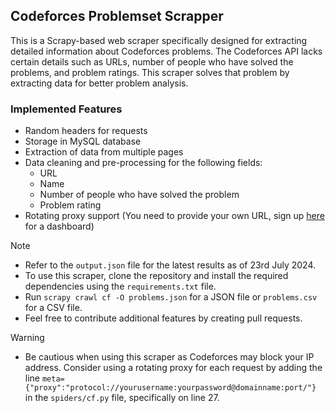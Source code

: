 ## Codeforces Problemset Scrapper
This is a Scrapy-based web scraper specifically designed for extracting detailed information about Codeforces problems. The Codeforces API lacks certain details such as URLs, number of people who have solved the problems, and problem ratings. This scraper solves that problem by extracting data for better problem analysis. 

### Implemented Features
- Random headers for requests
- Storage in MySQL database
- Extraction of data from multiple pages
- Data cleaning and pre-processing for the following fields:
    - URL
    - Name
    - Number of people who have solved the problem
    - Problem rating
- Rotating proxy support (You need to provide your own URL, sign up [here](https://proxy2.webshare.io/) for a dashboard)

> [!NOTE]
> - Refer to the `output.json` file for the latest results as of 23rd July 2024.
> - To use this scraper, clone the repository and install the required dependencies using the `requirements.txt` file.
> - Run `scrapy crawl cf -O problems.json` for a JSON file or `problems.csv` for a CSV file.
> - Feel free to contribute additional features by creating pull requests.

> [!WARNING]
> - Be cautious when using this scraper as Codeforces may block your IP address. Consider using a rotating proxy for each request by adding the line `meta={"proxy":"protocol://yourusername:yourpassword@domainname:port/"}` in the `spiders/cf.py` file, specifically on line 27.
